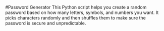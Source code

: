 #Password Generator
This Python script helps you create a random password based on how many letters, symbols, and numbers you want. 
It picks characters randomly and then shuffles them to make sure the password is secure and unpredictable.







